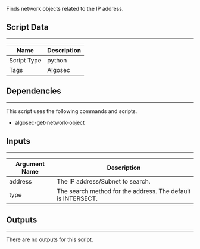 Finds network objects related to the IP address.

## Script Data

---

| **Name** | **Description** |
| --- | --- |
| Script Type | python |
| Tags | Algosec |

## Dependencies

---
This script uses the following commands and scripts.

* algosec-get-network-object

## Inputs

---

| **Argument Name** | **Description** |
| --- | --- |
| address | The IP address/Subnet to search. |
| type | The search method for the address. The default is INTERSECT. |

## Outputs

---
There are no outputs for this script.

